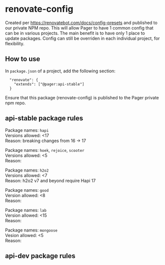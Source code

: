 # renovate-config
Created per https://renovatebot.com/docs/config-presets and published to our private NPM repo. This will allow Pager to have 1 common config that can be in various projects. The main benefit is to have only 1 place to update packages. Config can still be overriden in each individual project, for flexibility.

## How to use
In `package.json` of a project, add the following section:
```
  "renovate": {
    "extends": ["@pager:api-stable"]
  }
```

Ensure that this package (renovate-config) is published to the Pager private npm repo.

## api-stable package rules
Package names: `hapi`  
Versions allowed: <17  
Reason: breaking changes from 16 -> 17  

Package names: `hoek`, `rejoice`, `scooter`  
Versions allowed: <5  
Reason: 

Package names: `h2o2`  
Versions allowed: <7  
Reason: h2o2 v7 and beyond require Hapi 17  

Package names: `good`  
Version allowed: <8  
Reason:   

Package names: `lab`  
Version allowed: <15  
Reason:  

Package names: `mongoose`  
Vesion allowed: <5  
Reason:  

## api-dev package rules

